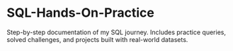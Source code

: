 # SQL-Hands-On-Practice
Step-by-step documentation of my SQL journey. Includes practice queries, solved challenges, and projects built with real-world datasets.
